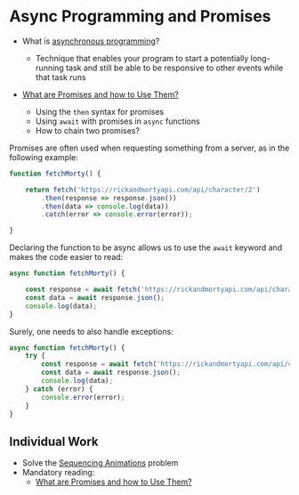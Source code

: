 
# Async Programming and Promises

- What is [asynchronous programming](https://developer.mozilla.org/en-US/docs/Learn/JavaScript/Asynchronous/Introducing)?
	- Technique that enables your program to start a potentially long-running task and still be able to be responsive to other events while that task runs


- [What are Promises and how to Use Them?](https://developer.mozilla.org/en-US/docs/Learn/JavaScript/Asynchronous/Promises) 
	- Using the `then` syntax for promises
	- Using `await` with promises in `async` functions
	- How to chain two promises? 


Promises are often used when requesting something from a server, as in the following example:

```javascript 
function fetchMorty() {

	return fetch('https://rickandmortyapi.com/api/character/2')
		.then(response => response.json())
		.then(data => console.log(data))
		.catch(error => console.error(error));

}
```

Declaring the function to be async allows us to use the `await` keyword and makes the code easier to read:

```js
async function fetchMorty() {

	const response = await fetch('https://rickandmortyapi.com/api/character/2');
	const data = await response.json();
	console.log(data);
}
```

Surely, one needs to also handle exceptions: 

```js
async function fetchMorty() {
	try {
		const response = await fetch('https://rickandmortyapi.com/api/character/2');
		const data = await response.json();
		console.log(data);
	} catch (error) {
		console.error(error);
	}
}
```

## Individual Work
- Solve the [Sequencing Animations](https://developer.mozilla.org/en-US/docs/Learn/JavaScript/Asynchronous/Sequencing_animations) problem
- Mandatory reading:
	- [What are Promises and how to Use Them?](https://developer.mozilla.org/en-US/docs/Learn/JavaScript/Asynchronous/Promises) 
